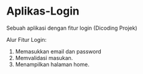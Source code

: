 # Aplikas-Login
Sebuah aplikasi dengan fitur login (Dicoding Projek)

Alur Fitur Login:
1. Memasukkan email dan password
2. Memvalidasi masukan.
3. Menampilkan halaman home.
